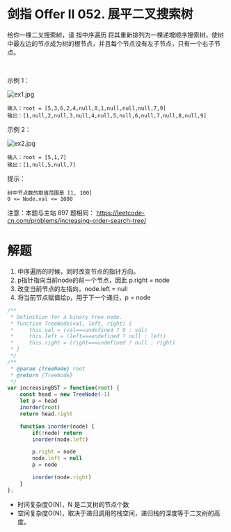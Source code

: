 # 剑指 Offer II 052. 展平二叉搜索树

给你一棵二叉搜索树，请 按中序遍历 将其重新排列为一棵递增顺序搜索树，使树中最左边的节点成为树的根节点，并且每个节点没有左子节点，只有一个右子节点。

 

示例 1：

![ex1.jpg](https://pic.leetcode-cn.com/1637805080-TwopXK-ex1.jpg)

```
输入：root = [5,3,6,2,4,null,8,1,null,null,null,7,9]
输出：[1,null,2,null,3,null,4,null,5,null,6,null,7,null,8,null,9]
```
示例 2：

![ex2.jpg](https://pic.leetcode-cn.com/1637805090-QYfBXG-ex2.jpg)

```
输入：root = [5,1,7]
输出：[1,null,5,null,7]
```

提示：
```
树中节点数的取值范围是 [1, 100]
0 <= Node.val <= 1000
```

注意：本题与主站 897 题相同： https://leetcode-cn.com/problems/increasing-order-search-tree/

# 解题
1. 中序遍历的时候，同时改变节点的指针方向。
2. p指针指向当前node的前一个节点，因此 p.right = node
3. 改变当前节点的左指向，node.left = null
4. 将当前节点赋值给p，用于下一个递归，p = node
```js
/**
 * Definition for a binary tree node.
 * function TreeNode(val, left, right) {
 *     this.val = (val===undefined ? 0 : val)
 *     this.left = (left===undefined ? null : left)
 *     this.right = (right===undefined ? null : right)
 * }
 */
/**
 * @param {TreeNode} root
 * @return {TreeNode}
 */
var increasingBST = function(root) {
    const head = new TreeNode(-1)
    let p = head
    inorder(root)
    return head.right

    function inorder(node) {
        if(!node) return 
        inorder(node.left)

        p.right = node
        node.left = null
        p = node

        inorder(node.right)
    }
};
```
- 时间复杂度O(N)，N 是二叉树的节点个数
- 空间复杂度O(N)，取决于递归调用的栈空间，递归栈的深度等于二叉树的高度。